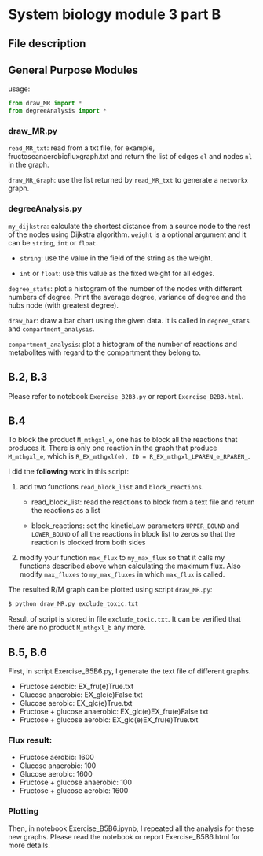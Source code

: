 # System biology module 3 part B

## File description



## General Purpose Modules

usage:

```python
from draw_MR import *
from degreeAnalysis import *
```

### draw_MR.py

`read_MR_txt`: read from a txt file, for example, fructoseanaerobicfluxgraph.txt
and return the list of edges `el` and nodes `nl` in the graph.

`draw_MR_Graph`: use the list returned by `read_MR_txt` to generate a `networkx`
graph.

### degreeAnalysis.py

`my_dijkstra`: calculate the shortest distance from a source node to the rest of
the nodes using Dijkstra algorithm. `weight` is a optional argument and it can
be `string`, `int` or `float`.

- `string`: use the value in the field of the string as the weight.

- `int` or `float`: use this value as the fixed weight for all edges.

`degree_stats`: plot a histogram of the number of the nodes with different numbers
of degree. Print the average degree, variance of degree and the hubs node (with
greatest degree).

`draw_bar`: draw a bar chart using the given data. It is called  in `degree_stats`
and `compartment_analysis`.

`compartment_analysis`: plot a histogram of the number of reactions and metabolites
with regard to the compartment they belong to.

## B.2, B.3

Please refer to notebook `Exercise_B2B3.py` or report `Exercise_B2B3.html`.

## B.4

To block the product `M_mthgxl_e`, one has to block all the reactions that produces
it. There is only one reaction in the graph that produce `M_mthgxl_e`, which is
`R_EX_mthgxl(e), ID = R_EX_mthgxl_LPAREN_e_RPAREN_`.

I did the **following** work in this script:

1. add two functions `read_block_list` and `block_reactions`.

    - read_block_list: read the reactions to block from a text file and return the
      reactions as a list

    - block_reactions: set the kineticLaw parameters `UPPER_BOUND` and `LOWER_BOUND`
      of all the reactions in block list to zeros so that the reaction is blocked
      from both sides

2. modify your function `max_flux` to `my_max_flux` so that it calls my functions
described above when calculating the maximum flux. Also modify `max_fluxes` to
`my_max_fluxes` in which `max_flux` is called.

The resulted R/M graph can be plotted using script `draw_MR.py`:

```bash
$ python draw_MR.py exclude_toxic.txt
```

Result of script is stored in file `exclude_toxic.txt`. It can be verified that
there are no product `M_mthgxl_b` any more.

## B.5, B.6

First, in script Exercise_B5B6.py, I generate the text file of different graphs.

- Fructose aerobic: EX_fru(e)True.txt
- Glucose anaerobic: EX_glc(e)False.txt
- Glucose aerobic: EX_glc(e)True.txt
- Fructose + glucose anaerobic: EX_glc(e)EX_fru(e)False.txt
- Fructose + glucose aerobic: EX_glc(e)EX_fru(e)True.txt

### Flux result:

- Fructose aerobic: 1600
- Glucose anaerobic: 100
- Glucose aerobic: 1600
- Fructose + glucose anaerobic: 100
- Fructose + glucose aerobic: 1600

### Plotting
Then, in notebook Exercise_B5B6.ipynb, I repeated all the analysis for these new
graphs. Please read the notebook or report Exercise_B5B6.html for more details.
